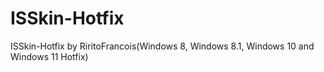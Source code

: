 # ISSkin-Hotfix
ISSkin-Hotfix by RiritoFrancois(Windows 8, Windows 8.1, Windows 10 and Windows 11 Hotfix)
